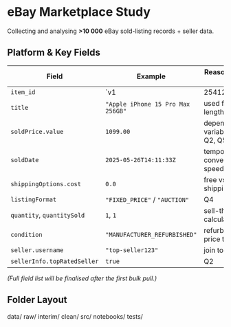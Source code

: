 # eBay Marketplace Study

Collecting and analysing **>10 000** eBay sold-listing records + seller data.

## Platform & Key Fields

| Field | Example | Reason we keep it |
|-------|---------|-------------------|
| `item_id` | `v1|254123456789` | unique key for joins |
| `title` | `"Apple iPhone 15 Pro Max 256GB"` | used for title-length vs price |
| `soldPrice.value` | `1099.00` | dependent variable in Q1, Q2, Q5 |
| `soldDate` | `2025-05-26T14:11:33Z` | temporal trends, conversion speed |
| `shippingOptions.cost` | `0.0` | free vs paid shipping (Q3) |
| `listingFormat` | `"FIXED_PRICE"` / `"AUCTION"` | Q4 |
| `quantity`, `quantitySold` | `1`, `1` | sell-through calculation |
| `condition` | `"MANUFACTURER_REFURBISHED"` | refurbished price trend (Q5) |
| `seller.username` | `"top-seller123"` | join to TRS flag |
| `sellerInfo.topRatedSeller` | `true` | Q2 |

*(Full field list will be finalised after the first bulk pull.)*

## Folder Layout
data/ raw/ interim/ clean/
src/ notebooks/
tests/
